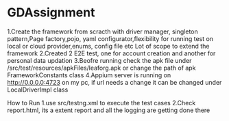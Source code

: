 # GDAssignment
1.Create the framework from scracth with driver manager, singleton pattern,Page factory,pojo, yaml configurator,flexibility for running test on local or cloud provider,enums, config file etc
Lot of scope to extend the framework
2.Created 2 E2E test, one for account creation and another for personal data updation
3.Beofre running check the apk file under /src/test/resources/apkFiles/leaforg.apk or change the path of apk FrameworkConstants class
4.Appium server is running on http://0.0.0.0:4723 on my pc, if url needs a change it can be changed under LocalDriverImpl class

How to Run
1.use src/testng.xml to execute the test cases
2.Check report.html, its a extent report and all the logging are getting done there




 
